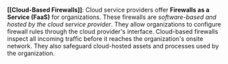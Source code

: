**[[Cloud-Based Firewalls]]**: Cloud service providers offer **Firewalls as a Service (FaaS)** for organizations. These firewalls are *software-based and hosted by the cloud service provider*. They allow organizations to configure firewall rules through the cloud provider's interface. Cloud-based firewalls inspect all incoming traffic before it reaches the organization's onsite network. They also safeguard cloud-hosted assets and processes used by the organization.